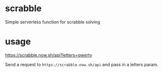 # scrabble

Simple serverless function for scrabble solving

# usage

https://scrabble.now.sh/api?letters=qwerty

Send a request to `https://scrabble.now.sh/api` and pass in a letters param.
